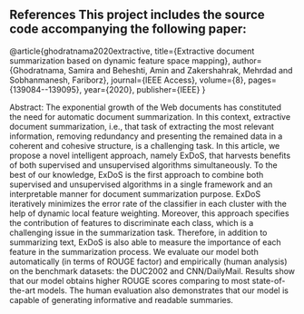 ## References This project includes the source code accompanying the following paper:

@article{ghodratnama2020extractive,
  title={Extractive document summarization based on dynamic feature space mapping},
  author={Ghodratnama, Samira and Beheshti, Amin and Zakershahrak, Mehrdad and Sobhanmanesh, Fariborz},
  journal={IEEE Access},
  volume={8},
  pages={139084--139095},
  year={2020},
  publisher={IEEE}
}

Abstract: The exponential growth of the Web documents has constituted the need for automatic document summarization. In this context, extractive document summarization, i.e., that task of extracting the most relevant information, removing redundancy and presenting the remained data in a coherent and cohesive structure, is a challenging task. In this article, we propose a novel intelligent approach, namely ExDoS, that harvests benefits of both supervised and unsupervised algorithms simultaneously. To the best of our knowledge, ExDoS is the first approach to combine both supervised and unsupervised algorithms in a single framework and an interpretable manner for document summarization purpose. ExDoS iteratively minimizes the error rate of the classifier in each cluster with the help of dynamic local feature weighting. Moreover, this approach specifies the contribution of features to discriminate each class, which is a challenging issue in the summarization task. Therefore, in addition to summarizing text, ExDoS is also able to measure the importance of each feature in the summarization process. We evaluate our model both automatically (in terms of ROUGE factor) and empirically (human analysis) on the benchmark datasets: the DUC2002 and CNN/DailyMail. Results show that our model obtains higher ROUGE scores comparing to most state-of-the-art models. The human evaluation also demonstrates that our model is capable of generating informative and readable summaries.
